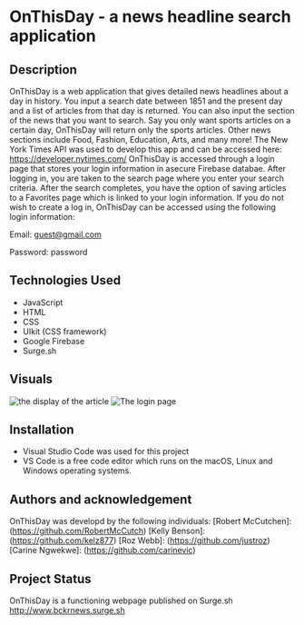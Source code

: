 
# OnThisDay - a news headline search application


## Description
OnThisDay is a web application that gives detailed news headlines about a day in history.
You input a search date between 1851 and the present day and a list of articles from that day is returned.
You can also input the section of the news that you want to search. Say you only want sports articles on a certain day, OnThisDay will return only the sports articles. Other news sections include Food, Fashion, Education, Arts, and many more! The New York Times API was used to develop this app and can be accessed here: https://developer.nytimes.com/
OnThisDay is accessed through a login page that stores your login information in asecure Firebase databae. After logging in, you are taken to the search page where you enter your search criteria. After the search completes, you have the option of saving articles to a Favorites page which is linked to your login information. 
If you do not wish to create a log in, OnThisDay can be accessed using the following login information:

Email: guest@gmail.com

Password: password


## Technologies Used
* JavaScript
* HTML
* CSS
* UIkit (CSS framework)
* Google Firebase
* Surge.sh


## Visuals
![the display of the article ](/assets/images/homeScreenshot.png)
![The login page](/assets/images/loginScreenshot.png)


## Installation
* Visual Studio Code was used for this project
* VS Code is a free code editor which runs on the macOS, Linux and Windows operating systems.
 



## Authors and acknowledgement
OnThisDay was developd by the following individuals:
[Robert McCutchen]: (https://github.com/RobertMcCutch)
[Kelly Benson]: (https://github.com/kelz877)
[Roz Webb]: (https://github.com/justroz)
[Carine Ngwekwe]: (https://github.com/carinevic)



## Project Status
OnThisDay is a functioning webpage published on Surge.sh
http://www.bckrnews.surge.sh
